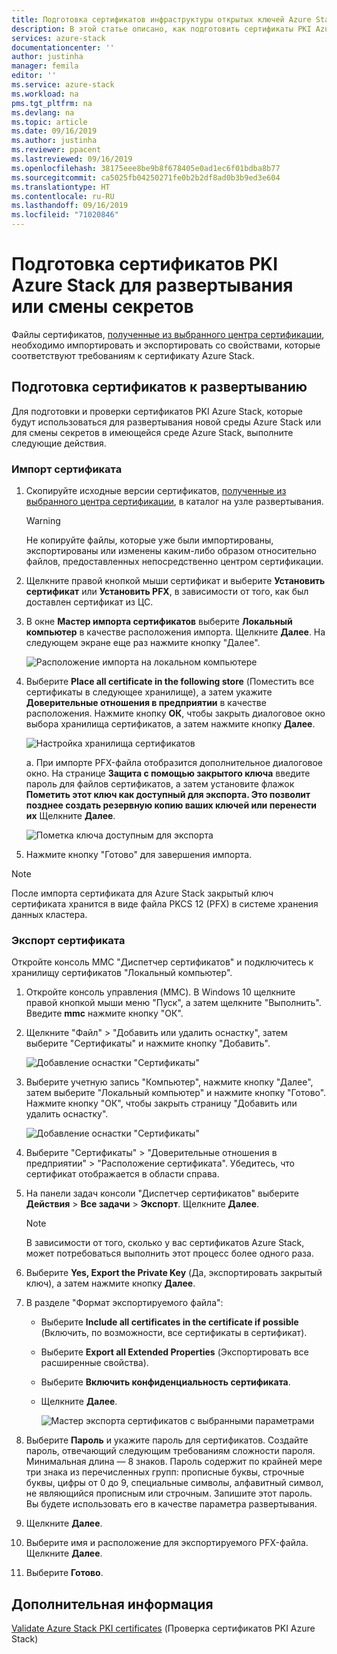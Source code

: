 ```yaml
---
title: Подготовка сертификатов инфраструктуры открытых ключей Azure Stack для смены секретов и развертывания интегрированных систем Azure Stack | Документация Майкрософт
description: В этой статье описано, как подготовить сертификаты PKI Azure Stack для интегрированных систем Azure Stack.
services: azure-stack
documentationcenter: ''
author: justinha
manager: femila
editor: ''
ms.service: azure-stack
ms.workload: na
pms.tgt_pltfrm: na
ms.devlang: na
ms.topic: article
ms.date: 09/16/2019
ms.author: justinha
ms.reviewer: ppacent
ms.lastreviewed: 09/16/2019
ms.openlocfilehash: 38175eee8be9b8f678405e0ad1ec6f01bdba8b77
ms.sourcegitcommit: ca5025fb04250271fe0b2b2df8ad0b3b9ed3e604
ms.translationtype: HT
ms.contentlocale: ru-RU
ms.lasthandoff: 09/16/2019
ms.locfileid: "71020846"
---
```

# <a name="prepare-azure-stack-pki-certificates-for-use-in-deployment-or-rotation"></a>Подготовка сертификатов PKI Azure Stack для развертывания или смены секретов

Файлы сертификатов, [полученные из выбранного центра сертификации](azure-stack-get-pki-certs.md), необходимо импортировать и экспортировать со свойствами, которые соответствуют требованиям к сертификату Azure Stack.

## <a name="prepare-certificates-for-deployment"></a>Подготовка сертификатов к развертыванию

Для подготовки и проверки сертификатов PKI Azure Stack, которые будут использоваться для развертывания новой среды Azure Stack или для смены секретов в имеющейся среде Azure Stack, выполните следующие действия. 


### <a name="import-the-certificate"></a>Импорт сертификата

1. Скопируйте исходные версии сертификатов, [полученные из выбранного центра сертификации](azure-stack-get-pki-certs.md), в каталог на узле развертывания. 
   > [!WARNING]
   > Не копируйте файлы, которые уже были импортированы, экспортированы или изменены каким-либо образом относительно файлов, предоставленных непосредственно центром сертификации.

1. Щелкните правой кнопкой мыши сертификат и выберите **Установить сертификат** или **Установить PFX**, в зависимости от того, как был доставлен сертификат из ЦС.

1. В окне **Мастер импорта сертификатов** выберите **Локальный компьютер** в качестве расположения импорта. Щелкните **Далее**. На следующем экране еще раз нажмите кнопку "Далее".

    ![Расположение импорта на локальном компьютере](./media/prepare-pki-certs/1.png)

1. Выберите **Place all certificate in the following store** (Поместить все сертификаты в следующее хранилище), а затем укажите **Доверительные отношения в предприятии** в качестве расположения. Нажмите кнопку **ОК**, чтобы закрыть диалоговое окно выбора хранилища сертификатов, а затем нажмите кнопку **Далее**.

   ![Настройка хранилища сертификатов](./media/prepare-pki-certs/3.png)

   a. При импорте PFX-файла отобразится дополнительное диалоговое окно. На странице **Защита с помощью закрытого ключа** введите пароль для файлов сертификатов, а затем установите флажок **Пометить этот ключ как доступный для экспорта. Это позволит позднее создать резервную копию ваших ключей или перенести их** Щелкните **Далее**.

   ![Пометка ключа доступным для экспорта](./media/prepare-pki-certs/2.png)

1. Нажмите кнопку "Готово" для завершения импорта.

> [!NOTE]
> После импорта сертификата для Azure Stack закрытый ключ сертификата хранится в виде файла PKCS 12 (PFX) в системе хранения данных кластера.

### <a name="export-the-certificate"></a>Экспорт сертификата

Откройте консоль MMC "Диспетчер сертификатов" и подключитесь к хранилищу сертификатов "Локальный компьютер".

1. Откройте консоль управления (MMC). В Windows 10 щелкните правой кнопкой мыши меню "Пуск", а затем щелкните "Выполнить". Введите **mmc** нажмите кнопку "ОК".

1. Щелкните "Файл" > "Добавить или удалить оснастку", затем выберите "Сертификаты" и нажмите кнопку "Добавить".

    ![Добавление оснастки "Сертификаты"](./media/prepare-pki-certs/mmc-2.png)
 
1. Выберите учетную запись "Компьютер", нажмите кнопку "Далее", затем выберите "Локальный компьютер" и нажмите кнопку "Готово". Нажмите кнопку "ОК", чтобы закрыть страницу "Добавить или удалить оснастку".

    ![Добавление оснастки "Сертификаты"](./media/prepare-pki-certs/mmc-3.png)

1. Выберите "Сертификаты" > "Доверительные отношения в предприятии" > "Расположение сертификата". Убедитесь, что сертификат отображается в области справа.

1. На панели задач консоли "Диспетчер сертификатов" выберите **Действия** > **Все задачи** > **Экспорт**. Щелкните **Далее**.

   > [!NOTE]
   > В зависимости от того, сколько у вас сертификатов Azure Stack, может потребоваться выполнить этот процесс более одного раза.

1. Выберите **Yes, Export the Private Key** (Да, экспортировать закрытый ключ), а затем нажмите кнопку **Далее**.

1. В разделе "Формат экспортируемого файла":
    
   - Выберите **Include all certificates in the certificate if possible** (Включить, по возможности, все сертификаты в сертификат).  
   - Выберите **Export all Extended Properties** (Экспортировать все расширенные свойства).  
   - Выберите **Включить конфиденциальность сертификата**.  
   - Щелкните **Далее**.  
    
     ![Мастер экспорта сертификатов с выбранными параметрами](./media/prepare-pki-certs/azure-stack-save-cert.png)

1. Выберите **Пароль** и укажите пароль для сертификатов. Создайте пароль, отвечающий следующим требованиям сложности пароля. Минимальная длина — 8 знаков. Пароль содержит по крайней мере три знака из перечисленных групп: прописные буквы, строчные буквы, цифры от 0 до 9, специальные символы, алфавитный символ, не являющийся прописным или строчным. Запишите этот пароль. Вы будете использовать его в качестве параметра развертывания.

1. Щелкните **Далее**.

1. Выберите имя и расположение для экспортируемого PFX-файла. Щелкните **Далее**.

1. Выберите **Готово**.

## <a name="next-steps"></a>Дополнительная информация

[Validate Azure Stack PKI certificates](azure-stack-validate-pki-certs.md) (Проверка сертификатов PKI Azure Stack)